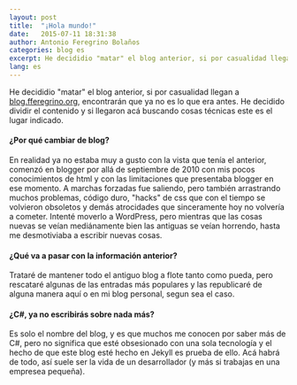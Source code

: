 ```yaml
---
layout: post
title:  "¡Hola mundo!"
date:   2015-07-11 18:31:38
author: Antonio Feregrino Bolaños
categories: blog es
excerpt: He decididio "matar" el blog anterior, si por casualidad llegan a blog.fferegrino.org, encontrarán que ya no es lo que era antes. He decidido dividir el contenido y si llegaron acá buscando cosas técnicas este es el lugar indicado.
lang: es
---
```

He decididio "matar" el blog anterior, si por casualidad llegan a [blog.fferegrino.org], encontrarán que ya no es lo que era antes. He decidido dividir el contenido y si llegaron acá buscando cosas técnicas este es el lugar indicado.

#### ¿Por qué cambiar de blog?
En realidad ya no estaba muy a gusto con la vista que tenía el anterior, comenzó en blogger por allá de septiembre de 2010 con mis pocos conocimientos de html y con las limitaciones que presentaba blogger en ese momento. A marchas forzadas fue saliendo, pero también arrastrando muchos problemas, código duro, "hacks" de css que con el tiempo se volvieron obsoletos y demás atrocidades que sinceramente hoy no volvería a cometer. Intenté moverlo a WordPress, pero mientras que las cosas nuevas se veían mediánamente bien las antiguas se veían horrendo, hasta me desmotiviaba a escribir nuevas cosas.

#### ¿Qué va a pasar con la información anterior?
Trataré de mantener todo el antiguo blog a flote tanto como pueda, pero rescataré algunas de las entradas más populares y las republicaré de alguna manera aquí o en mi blog personal, segun sea el caso.

#### ¿C#, ya no escribirás sobre nada más?
Es solo el nombre del blog, y es que muchos me conocen por saber más de C#, pero no significa que esté obsesionado con una sola tecnología y el hecho de que este blog esté hecho en Jekyll es prueba de ello. Acá habrá de todo, así suele ser la vida de un desarrollador (y más si trabajas en una empresea pequeña).

[blog.fferegrino.org]: http://blog.fferegrino.org
